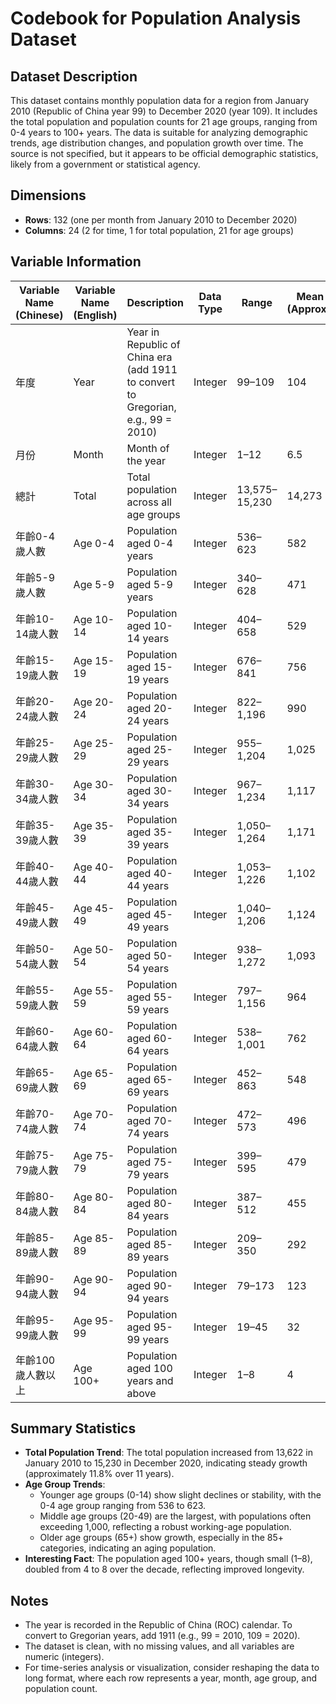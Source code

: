# Codebook for Population Analysis Dataset

## Dataset Description
This dataset contains monthly population data for a region from January 2010 (Republic of China year 99) to December 2020 (year 109). It includes the total population and population counts for 21 age groups, ranging from 0-4 years to 100+ years. The data is suitable for analyzing demographic trends, age distribution changes, and population growth over time. The source is not specified, but it appears to be official demographic statistics, likely from a government or statistical agency.

## Dimensions
- **Rows**: 132 (one per month from January 2010 to December 2020)
- **Columns**: 24 (2 for time, 1 for total population, 21 for age groups)

## Variable Information
| Variable Name (Chinese) | Variable Name (English) | Description | Data Type | Range | Mean (Approx.) |
|-------------------------|-------------------------|-------------|-----------|-------|----------------|
| 年度 | Year | Year in Republic of China era (add 1911 to convert to Gregorian, e.g., 99 = 2010) | Integer | 99–109 | 104 |
| 月份 | Month | Month of the year | Integer | 1–12 | 6.5 |
| 總計 | Total | Total population across all age groups | Integer | 13,575–15,230 | 14,273 |
| 年齡0-4歲人數 | Age 0-4 | Population aged 0-4 years | Integer | 536–623 | 582 |
| 年齡5-9歲人數 | Age 5-9 | Population aged 5-9 years | Integer | 340–628 | 471 |
| 年齡10-14歲人數 | Age 10-14 | Population aged 10-14 years | Integer | 404–658 | 529 |
| 年齡15-19歲人數 | Age 15-19 | Population aged 15-19 years | Integer | 676–841 | 756 |
| 年齡20-24歲人數 | Age 20-24 | Population aged 20-24 years | Integer | 822–1,196 | 990 |
| 年齡25-29歲人數 | Age 25-29 | Population aged 25-29 years | Integer | 955–1,204 | 1,025 |
| 年齡30-34歲人數 | Age 30-34 | Population aged 30-34 years | Integer | 967–1,234 | 1,117 |
| 年齡35-39歲人數 | Age 35-39 | Population aged 35-39 years | Integer | 1,050–1,264 | 1,171 |
| 年齡40-44歲人數 | Age 40-44 | Population aged 40-44 years | Integer | 1,053–1,226 | 1,102 |
| 年齡45-49歲人數 | Age 45-49 | Population aged 45-49 years | Integer | 1,040–1,206 | 1,124 |
| 年齡50-54歲人數 | Age 50-54 | Population aged 50-54 years | Integer | 938–1,272 | 1,093 |
| 年齡55-59歲人數 | Age 55-59 | Population aged 55-59 years | Integer | 797–1,156 | 964 |
| 年齡60-64歲人數 | Age 60-64 | Population aged 60-64 years | Integer | 538–1,001 | 762 |
| 年齡65-69歲人數 | Age 65-69 | Population aged 65-69 years | Integer | 452–863 | 548 |
| 年齡70-74歲人數 | Age 70-74 | Population aged 70-74 years | Integer | 472–573 | 496 |
| 年齡75-79歲人數 | Age 75-79 | Population aged 75-79 years | Integer | 399–595 | 479 |
| 年齡80-84歲人數 | Age 80-84 | Population aged 80-84 years | Integer | 387–512 | 455 |
| 年齡85-89歲人數 | Age 85-89 | Population aged 85-89 years | Integer | 209–350 | 292 |
| 年齡90-94歲人數 | Age 90-94 | Population aged 90-94 years | Integer | 79–173 | 123 |
| 年齡95-99歲人數 | Age 95-99 | Population aged 95-99 years | Integer | 19–45 | 32 |
| 年齡100歲人數以上 | Age 100+ | Population aged 100 years and above | Integer | 1–8 | 4 |

## Summary Statistics
- **Total Population Trend**: The total population increased from 13,622 in January 2010 to 15,230 in December 2020, indicating steady growth (approximately 11.8% over 11 years).
- **Age Group Trends**:
  - Younger age groups (0-14) show slight declines or stability, with the 0-4 age group ranging from 536 to 623.
  - Middle age groups (20-49) are the largest, with populations often exceeding 1,000, reflecting a robust working-age population.
  - Older age groups (65+) show growth, especially in the 85+ categories, indicating an aging population.
- **Interesting Fact**: The population aged 100+ years, though small (1–8), doubled from 4 to 8 over the decade, reflecting improved longevity.

## Notes
- The year is recorded in the Republic of China (ROC) calendar. To convert to Gregorian years, add 1911 (e.g., 99 = 2010, 109 = 2020).
- The dataset is clean, with no missing values, and all variables are numeric (integers).
- For time-series analysis or visualization, consider reshaping the data to long format, where each row represents a year, month, age group, and population count.